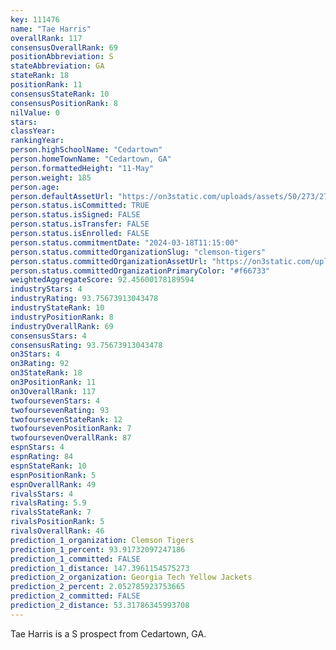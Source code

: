 ```yaml
---
key: 111476
name: "Tae Harris"
overallRank: 117
consensusOverallRank: 69
positionAbbreviation: S
stateAbbreviation: GA
stateRank: 18
positionRank: 11
consensusStateRank: 10
consensusPositionRank: 8
nilValue: 0
stars: 
classYear: 
rankingYear: 
person.highSchoolName: "Cedartown"
person.homeTownName: "Cedartown, GA"
person.formattedHeight: "11-May"
person.weight: 185
person.age: 
person.defaultAssetUrl: "https://on3static.com/uploads/assets/50/273/273050.jpg"
person.status.isCommitted: TRUE
person.status.isSigned: FALSE
person.status.isTransfer: FALSE
person.status.isEnrolled: FALSE
person.status.commitmentDate: "2024-03-18T11:15:00"
person.status.committedOrganizationSlug: "clemson-tigers"
person.status.committedOrganizationAssetUrl: "https://on3static.com/uploads/assets/883/149/149883.svg"
person.status.committedOrganizationPrimaryColor: "#f66733"
weightedAggregateScore: 92.45600178189594
industryStars: 4
industryRating: 93.75673913043478
industryStateRank: 10
industryPositionRank: 8
industryOverallRank: 69
consensusStars: 4
consensusRating: 93.75673913043478
on3Stars: 4
on3Rating: 92
on3StateRank: 18
on3PositionRank: 11
on3OverallRank: 117
twofoursevenStars: 4
twofoursevenRating: 93
twofoursevenStateRank: 12
twofoursevenPositionRank: 7
twofoursevenOverallRank: 87
espnStars: 4
espnRating: 84
espnStateRank: 10
espnPositionRank: 5
espnOverallRank: 49
rivalsStars: 4
rivalsRating: 5.9
rivalsStateRank: 7
rivalsPositionRank: 5
rivalsOverallRank: 46
prediction_1_organization: Clemson Tigers
prediction_1_percent: 93.91732097247186
prediction_1_committed: FALSE
prediction_1_distance: 147.3961154575273
prediction_2_organization: Georgia Tech Yellow Jackets
prediction_2_percent: 2.052785923753665
prediction_2_committed: FALSE
prediction_2_distance: 53.31786345993708
---
```

Tae Harris is a S prospect from Cedartown, GA.